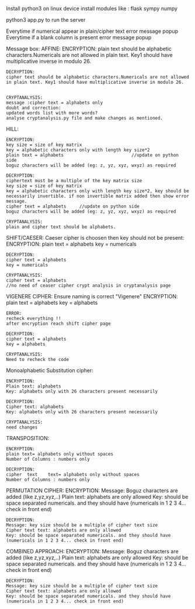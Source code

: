 Install python3 on linux device
install modules like :
flask
sympy
numpy

python3 app.py to run the server


Everytime if numerical appear in plain/cipher text error message popup
Everytime if a blank column is present error message popup

Message box: 
AFFINE:
	ENCRYPTION:
	plain text should be alphabetic characters.Numericals are not allowed in plain text. Key1 should have multiplicative inverse in modulo 26.

	DECRYPTION:
	cipher text should be alphabetic characters.Numericals are not allowed in plain text. Key1 should have multiplicative inverse in modulo 26.

	
	CRYPTANALYSIS:
	message :cipher text = alphabets only 
	doubt and correction:
	updated words list with more words?
	analyse cryptanalysis.py file and make changes as mentioned.
	
	
HILL:

	ENCRYPTION:
	key size = size of key matrix
	key = alphabetic characters only with length key size*2
	plain text = alphabets 							//update on python side
	boguz characters will be added (eg: z, yz, xyz, wxyz) as required
	
	DECRYPTION:
	ciphertext must be a multiple of the key matrix size
	key size = size of key matrix
	key = alphabetic characters only with length key size*2, key should be necessarily invertible. if non invertible matrix added then show error message.
	cipher text = alphabets     //update on python side
	boguz characters will be added (eg: z, yz, xyz, wxyz) as required
	
	CRYPTANALYSIS:
	plain and cipher text should be alphabets.
	
SHIFT/CAESER:
	Caeser cipher is choosen then key should not be present:
	ENCRYPTION:
	plain text = alphabets 
	key = numericals
	
	DECRYPTION:
	cipher text = alphabets 
	key = numericals
	
	CRYPTANALYSIS:
	cipher text = alphabets
	//no need of ceaser cipher crypt analysis in cryptanalysis page

VIGENERE CIPHER:
	Ensure naming is correct "Vigenere"
	ENCRYPTION:
	plain text = alphabets
	key = alphabets
	
	ERROR:
	recheck everything !!
	after encryption reach shift cipher page
	
	DECRYPTION:
	cipher text = alphabets
	key = alphabets
	
	CRYPTANALYSIS:
	Need to recheck the code

Monoalphabetic Substitution cipher:
	
	ENCRYPTION:
	Plain text: alphabets
	Key: alphabets only with 26 characters present necessarily 
	
	DECRYPTION:
	Cipher text: alphabets
	Key: alphabets only with 26 characters present necessarily 
	
	CRYPTANALYSIS:
	need changes


TRANSPOSITION:
	
	ENCRYPTION:
	plain text= alphabets only without spaces
	Number of Columns : numbers only
	
	DECRYPTION:
	cipher  text    text= alphabets only without spaces
	Number of Columns : numbers only
	
   PERMUTATION CIPHER:
   	ENCRYPTION:
   	Message: Boguz characters are added (like z,yz,xyz,..)
   	Plain text: alphabets are only allowed
	Key: should be space separated numericals. and they should have (numericals in 1 2 3 4... check in front end)
	
	DECRYPTION:
	Message: key size should be a multiple of cipher text size
	Cipher text text: alphabets are only allowed
	Key: should be space separated numericals. and they should have (numericals in 1 2 3 4... check in front end)
	
   COMBINED APPROACH:
   	ENCRYPTION: 
   	Message: Boguz characters are added (like z,yz,xyz,..)
   	Plain text: alphabets are only allowed
	Key: should be space separated numericals. and they should have (numericals in 1 2 3 4... check in front end)
	
	DECRYPTION:
	Message: key size should be a multiple of cipher text size
	Cipher text text: alphabets are only allowed
	Key: should be space separated numericals. and they should have (numericals in 1 2 3 4... check in front end)
	
	
		
	

	
		

   
